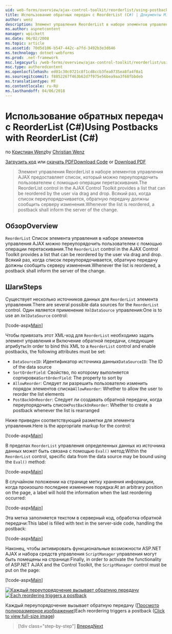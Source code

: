 ```yaml
---
uid: web-forms/overview/ajax-control-toolkit/reorderlist/using-postbacks-with-reorderlist-cs
title: Использование обратных передач с ReorderList (C#) | Документы Microsoft
author: wenz
description: Элемент управления ReorderList в наборе элементов управления AJAX предоставляет список, который можно переупорядочить пользователем с помощью операции перетаскивания. Каждый раз, когда список переупорядочивается, po...
ms.author: aspnetcontent
manager: wpickett
ms.date: 06/02/2008
ms.topic: article
ms.assetid: 70d5d106-b547-442c-a7fd-3492b3e3d646
ms.technology: dotnet-webforms
ms.prod: .net-framework
msc.legacyurl: /web-forms/overview/ajax-control-toolkit/reorderlist/using-postbacks-with-reorderlist-cs
msc.type: authoredcontent
ms.openlocfilehash: ed01c30c0721c8f1cd8ccb3fea0735ea8fa4f0a1
ms.sourcegitcommit: f8852267f463b62d7f975e56bea9aa3f68fbbdeb
ms.translationtype: MT
ms.contentlocale: ru-RU
ms.lasthandoff: 04/06/2018
---
```

<a name="using-postbacks-with-reorderlist-c"></a><span data-ttu-id="0f123-104">Использование обратных передач с ReorderList (C#)</span><span class="sxs-lookup"><span data-stu-id="0f123-104">Using Postbacks with ReorderList (C#)</span></span>
====================
<span data-ttu-id="0f123-105">по [Кристиан Wenz](https://github.com/wenz)</span><span class="sxs-lookup"><span data-stu-id="0f123-105">by [Christian Wenz](https://github.com/wenz)</span></span>

<span data-ttu-id="0f123-106">[Загрузить код](http://download.microsoft.com/download/9/3/f/93f8daea-bebd-4821-833b-95205389c7d0/ReorderList4.cs.zip) или [скачать PDF](http://download.microsoft.com/download/2/d/c/2dc10e34-6983-41d4-9c08-f78f5387d32b/reorderlist4CS.pdf)</span><span class="sxs-lookup"><span data-stu-id="0f123-106">[Download Code](http://download.microsoft.com/download/9/3/f/93f8daea-bebd-4821-833b-95205389c7d0/ReorderList4.cs.zip) or [Download PDF](http://download.microsoft.com/download/2/d/c/2dc10e34-6983-41d4-9c08-f78f5387d32b/reorderlist4CS.pdf)</span></span>

> <span data-ttu-id="0f123-107">Элемент управления ReorderList в наборе элементов управления AJAX предоставляет список, который можно переупорядочить пользователем с помощью операции перетаскивания.</span><span class="sxs-lookup"><span data-stu-id="0f123-107">The ReorderList control in the AJAX Control Toolkit provides a list that can be reordered by the user via drag and drop.</span></span> <span data-ttu-id="0f123-108">Всякий раз, когда список переупорядочивается, обратную передачу должны сообщить серверу изменения.</span><span class="sxs-lookup"><span data-stu-id="0f123-108">Whenever the list is reordered, a postback shall inform the server of the change.</span></span>


## <a name="overview"></a><span data-ttu-id="0f123-109">Обзор</span><span class="sxs-lookup"><span data-stu-id="0f123-109">Overview</span></span>

<span data-ttu-id="0f123-110">`ReorderList` Список элемента управления в наборе элементов управления AJAX можно переупорядочить пользователем с помощью операции перетаскивания.</span><span class="sxs-lookup"><span data-stu-id="0f123-110">The `ReorderList` control in the AJAX Control Toolkit provides a list that can be reordered by the user via drag and drop.</span></span> <span data-ttu-id="0f123-111">Всякий раз, когда список переупорядочивается, обратную передачу должны сообщить серверу изменения.</span><span class="sxs-lookup"><span data-stu-id="0f123-111">Whenever the list is reordered, a postback shall inform the server of the change.</span></span>

## <a name="steps"></a><span data-ttu-id="0f123-112">Шаги</span><span class="sxs-lookup"><span data-stu-id="0f123-112">Steps</span></span>

<span data-ttu-id="0f123-113">Существует несколько источников данных для `ReorderList` элемента управления.</span><span class="sxs-lookup"><span data-stu-id="0f123-113">There are several possible data sources for the `ReorderList` control.</span></span> <span data-ttu-id="0f123-114">Один является применение `XmlDataSource` управления:</span><span class="sxs-lookup"><span data-stu-id="0f123-114">One is to use an `XmlDataSource` control:</span></span>

[!code-aspx[Main](using-postbacks-with-reorderlist-cs/samples/sample1.aspx)]

<span data-ttu-id="0f123-115">Чтобы привязать этот XML-код для `ReorderList` необходимо задать элемент управления и Включение обратной передачи, следующие атрибуты:</span><span class="sxs-lookup"><span data-stu-id="0f123-115">In order to bind this XML to a `ReorderList` control and enable postbacks, the following attributes must be set:</span></span>

- <span data-ttu-id="0f123-116">`DataSourceID`: Идентификатор источника данных</span><span class="sxs-lookup"><span data-stu-id="0f123-116">`DataSourceID`: The ID of the data source</span></span>
- <span data-ttu-id="0f123-117">`SortOrderField`: Свойство, по которому выполняется сортировка</span><span class="sxs-lookup"><span data-stu-id="0f123-117">`SortOrderField`: The property to sort by</span></span>
- <span data-ttu-id="0f123-118">`AllowReorder`: Следует ли разрешить пользователю изменить порядок элементов списка</span><span class="sxs-lookup"><span data-stu-id="0f123-118">`AllowReorder`: Whether to allow the user to reorder the list elements</span></span>
- <span data-ttu-id="0f123-119">`PostBackOnReorder`: Следует ли создавать обратной передачи, когда переупорядочить список</span><span class="sxs-lookup"><span data-stu-id="0f123-119">`PostBackOnReorder`: Whether to create a postback whenever the list is rearranged</span></span>

<span data-ttu-id="0f123-120">Ниже приведен соответствующий разметки для элемента управления.</span><span class="sxs-lookup"><span data-stu-id="0f123-120">Here is the appropriate markup for the control:</span></span>

[!code-aspx[Main](using-postbacks-with-reorderlist-cs/samples/sample2.aspx)]

<span data-ttu-id="0f123-121">В пределах `ReorderList` управления определенных данных из источника данных может быть связана с помощью `Eval()` метод:</span><span class="sxs-lookup"><span data-stu-id="0f123-121">Within the `ReorderList` control, specific data from the data source may be bound using the `Eval()` method:</span></span>

[!code-aspx[Main](using-postbacks-with-reorderlist-cs/samples/sample3.aspx)]

<span data-ttu-id="0f123-122">В случайном положении на странице метку хранения информации, когда произошло последнее изменение порядка:</span><span class="sxs-lookup"><span data-stu-id="0f123-122">At an arbitrary position on the page, a label will hold the information when the last reordering occurred:</span></span>

[!code-aspx[Main](using-postbacks-with-reorderlist-cs/samples/sample4.aspx)]

<span data-ttu-id="0f123-123">Эта метка заполняется текстом в серверный код, обработка обратной передачи:</span><span class="sxs-lookup"><span data-stu-id="0f123-123">This label is filled with text in the server-side code, handling the postback:</span></span>

[!code-aspx[Main](using-postbacks-with-reorderlist-cs/samples/sample5.aspx)]

<span data-ttu-id="0f123-124">Наконец, чтобы активировать функциональные возможности ASP.NET AJAX и набора средств управления `ScriptManager` управления могут быть помещены на странице:</span><span class="sxs-lookup"><span data-stu-id="0f123-124">Finally, in order to activate the functionality of ASP.NET AJAX and the Control Toolkit, the `ScriptManager` control must be put on the page:</span></span>

[!code-aspx[Main](using-postbacks-with-reorderlist-cs/samples/sample6.aspx)]


<span data-ttu-id="0f123-125">[![Каждый переупорядочение вызывает обратную передачу](using-postbacks-with-reorderlist-cs/_static/image2.png)](using-postbacks-with-reorderlist-cs/_static/image1.png)</span><span class="sxs-lookup"><span data-stu-id="0f123-125">[![Each reordering triggers a postback](using-postbacks-with-reorderlist-cs/_static/image2.png)](using-postbacks-with-reorderlist-cs/_static/image1.png)</span></span>

<span data-ttu-id="0f123-126">Каждый переупорядочение вызывает обратную передачу ([Просмотр полноразмерное изображение](using-postbacks-with-reorderlist-cs/_static/image3.png))</span><span class="sxs-lookup"><span data-stu-id="0f123-126">Each reordering triggers a postback ([Click to view full-size image](using-postbacks-with-reorderlist-cs/_static/image3.png))</span></span>

> [!div class="step-by-step"]
> [<span data-ttu-id="0f123-127">Вперед</span><span class="sxs-lookup"><span data-stu-id="0f123-127">Next</span></span>](drag-and-drop-via-reorderlist-cs.md)
